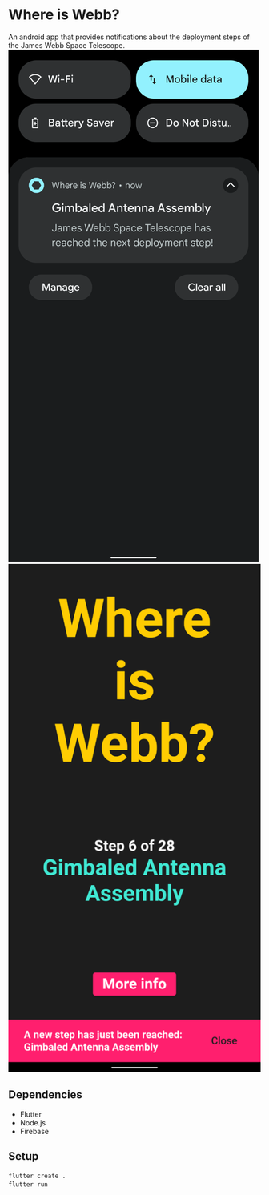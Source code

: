 # Where is Webb?

An android app that provides notifications about the deployment steps of the James Webb Space Telescope.
![](docs/images/screenshot-notification.png)![](docs/images/screenshot-pixel4a.png)

## Dependencies

* Flutter
* Node.js
* Firebase

## Setup

`flutter create .`  
`flutter run`
